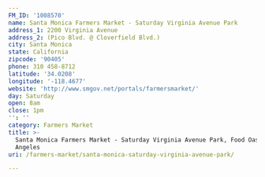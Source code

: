 ```yaml
---
FM_ID: '1008570'
name: Santa Monica Farmers Market - Saturday Virginia Avenue Park
address_1: 2200 Virginia Avenue
address_2: (Pico Blvd. @ Cloverfield Blvd.)
city: Santa Monica
state: California
zipcode: '90405'
phone: 310 458-8712
latitude: '34.0208'
longitude: '-118.4677'
website: 'http://www.smgov.net/portals/farmersmarket/'
day: Saturday
open: 8am
close: 1pm
'': ''
category: Farmers Market
title: >-
  Santa Monica Farmers Market - Saturday Virginia Avenue Park, Food Oasis Los
  Angeles
uri: /farmers-market/santa-monica-saturday-virginia-avenue-park/

---
```


